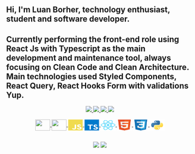 ## Hi, I'm Luan Borher, technology enthusiast, student and software developer. 

## Currently performing the front-end role using React Js with Typescript as the main development and maintenance tool, always focusing on Clean Code and Clean Architecture. Main technologies used Styled Components, React Query, React Hooks Form with validations Yup.

<div align="center">
  <a href="https://github.com/LuanBorher">
  <img height="180em" src="https://github-readme-stats.vercel.app/api?username=LuanBorher&show_icons=true&theme=gotham&include_all_commits=true&count_private=true"/>
  <img height="180em" src="https://github-readme-stats.vercel.app/api/top-langs/?username=LuanBorher&layout=compact&langs_count=7&theme=gotham"/>
  <img height="180em" src="https://github-profile-summary-cards.vercel.app/api/cards/profile-details?username=LuanBorher&theme=gotham"/>  
  <img height="180em" src="https://github-readme-streak-stats.herokuapp.com/?user=LuanBorher&theme=gotham"/>
</div>
<div align="center" style="display: inline_block"><br>
  <img align="center" height="30" width="40" src="https://cdn.jsdelivr.net/gh/devicons/devicon/icons/cplusplus/cplusplus-original.svg">
  <img align="center" height="30" width="40" src="https://cdn.jsdelivr.net/gh/devicons/devicon/icons/java/java-original-wordmark.svg">
  <img align="center" height="30" width="40" src="https://raw.githubusercontent.com/devicons/devicon/master/icons/javascript/javascript-plain.svg">
  <img align="center" height="30" width="40" src="https://raw.githubusercontent.com/devicons/devicon/master/icons/typescript/typescript-plain.svg">
  <img align="center" height="30" width="40" src="https://raw.githubusercontent.com/devicons/devicon/master/icons/react/react-original.svg">
  <img align="center" height="30" width="40" src="https://raw.githubusercontent.com/devicons/devicon/master/icons/html5/html5-original.svg">
  <img align="center" height="30" width="40" src="https://raw.githubusercontent.com/devicons/devicon/master/icons/css3/css3-original.svg">
  <img align="center" height="30" width="40" src="https://raw.githubusercontent.com/devicons/devicon/master/icons/python/python-original.svg">
</div>

## 
  
<div align="center">
  <a href = "mailto:luanborher@gmail.com"><img src="https://img.shields.io/badge/-Gmail-%23333?style=for-the-badge&logo=gmail&logoColor=white" target="_blank"></a>
  <a href="https://www.linkedin.com/in/luan-viana-656215186" target="_blank"><img src="https://img.shields.io/badge/-LinkedIn-%230077B5?style=for-the-badge&logo=linkedin&logoColor=white" target="_blank"></a> 
</div>

